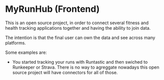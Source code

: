 # MyRunHub (Frontend)

This is an open source project, in order to connect several fitness and health tracking applications together and having the ability to join data.

The intention is that the final user can own the data and see across many platforms.

Some examples are:
- You started tracking your runs with Runtastic and then swiched to Runkeeper or Strava. There is no way to agreggate nowadays this open source project will have connectors for all of those.